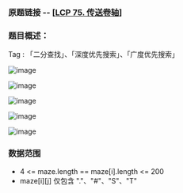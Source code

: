 ### 原题链接 -- [[LCP 75. 传送卷轴](https://leetcode.cn/problems/rdmXM7/)]

### 题目概述：
Tag : 「二分查找」、「深度优先搜索」、「广度优先搜索」

![image](https://user-images.githubusercontent.com/99656524/233828920-1171822c-d5a0-472c-ada2-1a7bad673ca3.png)

![image](https://user-images.githubusercontent.com/99656524/233828934-d8f37941-d495-4585-8fe8-44a4a27b3d43.png)

![image](https://user-images.githubusercontent.com/99656524/233828944-5ad992c8-8f59-4e98-af46-a64d0139c6b1.png)

![image](https://user-images.githubusercontent.com/99656524/233828953-96217944-3847-474e-81f2-d977fcc586de.png)

![image](https://user-images.githubusercontent.com/99656524/233828964-0865a378-cde5-4a61-b8b8-a1a00a06d25a.png)

### 数据范围
* 4 <= maze.length == maze[i].length <= 200
* maze[i][j] 仅包含 "."、"#"、"S"、"T"
